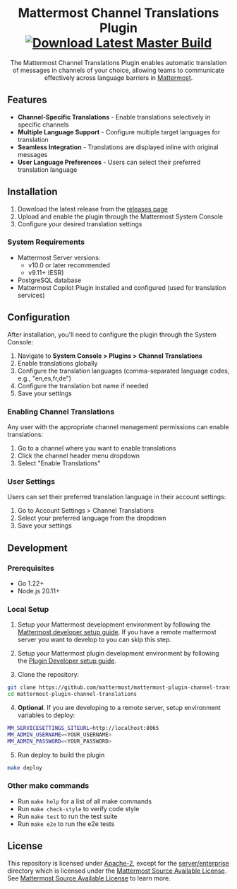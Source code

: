 <div align="center">

# Mattermost Channel Translations Plugin [![Download Latest Master Build](https://img.shields.io/badge/Download-Latest%20Master%20Build-blue)](https://github.com/mattermost/mattermost-plugin-channel-translations/releases/tag/latest-master)

The Mattermost Channel Translations Plugin enables automatic translation of messages in channels of your choice, allowing teams to communicate effectively across language barriers in [Mattermost](https://github.com/mattermost/mattermost).

</div>

## Features

- **Channel-Specific Translations** - Enable translations selectively in specific channels
- **Multiple Language Support** - Configure multiple target languages for translation
- **Seamless Integration** - Translations are displayed inline with original messages
- **User Language Preferences** - Users can select their preferred translation language

## Installation

1. Download the latest release from the [releases page](https://github.com/mattermost/mattermost-plugin-channel-translations/releases)
2. Upload and enable the plugin through the Mattermost System Console
3. Configure your desired translation settings

### System Requirements

- Mattermost Server versions:
  - v10.0 or later recommended
  - v9.11+ (ESR)
- PostgreSQL database
- Mattermost Copilot Plugin installed and configured (used for translation services)

## Configuration

After installation, you'll need to configure the plugin through the System Console:

1. Navigate to **System Console > Plugins > Channel Translations**
2. Enable translations globally
3. Configure the translation languages (comma-separated language codes, e.g., "en,es,fr,de")
4. Configure the translation bot name if needed
5. Save your settings

### Enabling Channel Translations

Any user with the appropriate channel management permissions can enable translations:

1. Go to a channel where you want to enable translations
2. Click the channel header menu dropdown
3. Select "Enable Translations"

### User Settings

Users can set their preferred translation language in their account settings:

1. Go to Account Settings > Channel Translations
2. Select your preferred language from the dropdown
3. Save your settings

## Development

### Prerequisites

- Go 1.22+
- Node.js 20.11+

### Local Setup

1. Setup your Mattermost development environment by following the [Mattermost developer setup guide](https://developers.mattermost.com/contribute/server/developer-setup/). If you have a remote mattermost server you want to develop to you can skip this step. 

2. Setup your Mattermost plugin development environment by following the [Plugin Developer setup guide](https://developers.mattermost.com/integrate/plugins/developer-setup/).

3. Clone the repository:
```bash
git clone https://github.com/mattermost/mattermost-plugin-channel-translations.git
cd mattermost-plugin-channel-translations
```

4. **Optional**. If you are developing to a remote server, setup environment variables to deploy:
```bash
MM_SERVICESETTINGS_SITEURL=http://localhost:8065
MM_ADMIN_USERNAME=<YOUR_USERNAME>
MM_ADMIN_PASSWORD=<YOUR_PASSWORD>
```

5. Run deploy to build the plugin
```bash
make deploy
```

### Other make commands

- Run `make help` for a list of all make commands
- Run `make check-style` to verify code style
- Run `make test` to run the test suite
- Run `make e2e` to run the e2e tests

## License

This repository is licensed under [Apache-2](./LICENSE), except for the [server/enterprise](server/enterprise) directory which is licensed under the [Mattermost Source Available License](LICENSE.enterprise). See [Mattermost Source Available License](https://docs.mattermost.com/overview/faq.html#mattermost-source-available-license) to learn more.
